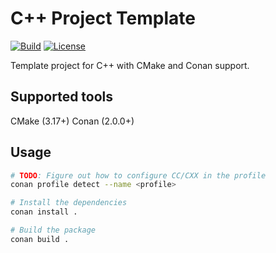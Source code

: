 # C++ Project Template

[![Build](https://github.com/markvilar/cpp_project_template/actions/workflows/build-linux.yml/badge.svg)](https://github.com/markvilar/cpp_project_template/actions/workflows/build-linux.yml)
[![License](https://img.shields.io/badge/License-BSD_3--Clause-blue.svg)](https://opensource.org/licenses/BSD-3-Clause)

Template project for C++ with CMake and Conan support.

## Supported tools

CMake (3.17+)
Conan (2.0.0+)

## Usage

```sh
# TODO: Figure out how to configure CC/CXX in the profile
conan profile detect --name <profile>

# Install the dependencies
conan install .

# Build the package
conan build .
```
